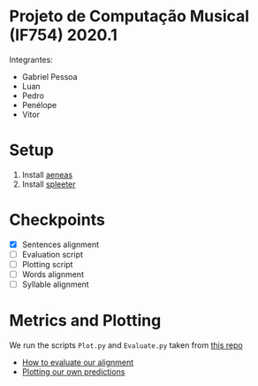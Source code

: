 # Projeto de Computação Musical (IF754) 2020.1

Integrantes:

- Gabriel Pessoa
- Luan
- Pedro
- Penélope
- Vitor

# Setup

1. Install [aeneas](https://github.com/readbeyond/aeneas/blob/master/wiki/INSTALL.md#all-in-one-installer-1)
2. Install [spleeter](https://github.com/deezer/spleeter)

# Checkpoints

- [x] Sentences alignment
- [ ] Evaluation script
- [ ] Plotting script
- [ ] Words alignment
- [ ] Syllable alignment

# Metrics and Plotting
We run the scripts `Plot.py` and `Evaluate.py` taken from [this repo](https://github.com/f90/jamendolyrics)
- [How to evaluate our alignment](https://github.com/f90/jamendolyrics#evaluating-your-own-models)
- [Plotting our own predictions](https://github.com/f90/jamendolyrics#visualising-model-predictions)
